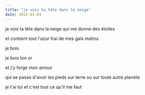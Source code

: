 ```yaml
---
title: "je vois ta tête dans la neige"
date: 2015-01-03
---
```


je vois ta tête dans la neige
qui me donne des étoiles

et contient tout l'azur frai
de mes gais matins

je bois

je bois ton or

et j'y forge mon amour

qui se passe d'avoir les pieds sur terre
ou sur toute autre planète

je t'ai toi
et c'est tout ce qu'il me faut
